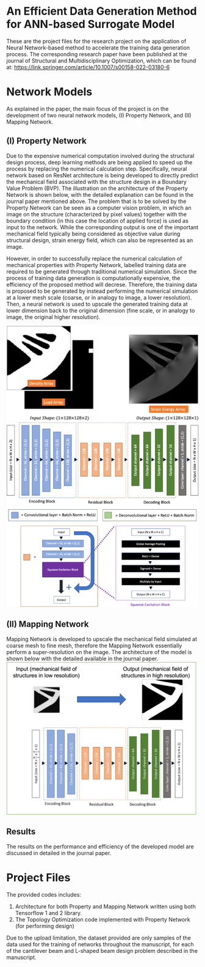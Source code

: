 # An Efficient Data Generation Method for ANN-based Surrogate Model 

These are the project files for the research project on the application of Neural Network-based method to accelerate the training data generation process. The corresponding research paper have been published at the journal of Structural and Multidisciplinary Optimization, which can be found at: https://link.springer.com/article/10.1007/s00158-022-03180-6


# Network Models

As explained in the paper, the main focus of the project is on the development of two neural network models, (I) Property Network, and  (II) Mapping Network.

## (I) Property Network
Due to the expensive numerical computation involved during the structural design process, deep learning methods are being applied to speed up the process by replacing the numerical calculation step. Specifically, neural network based on ResNet architecture is being developed to directly predict the mechanical field associated with the structure design in a Boundary Value Problem (BVP). The illustration on the architecture of the Property Network is shown below, with the detailed explanation can be found in the journal paper mentioned above. The problem that is to be solved by the Property Network can be seen as a computer vision problem, in which an image on the structure (characterized by pixel values) together with the boundary condition (in this case the location of applied force) is used as input to the network. While the corresponding output is one of the important mechanical field typically being considered as objective value during structural design, strain energy field, which can also be represented as an image.

However, in order to successfully replace the numerical calculation of mechanical properties with Property Network, labelled training data are required to be generated through traditional numerical simulation. Since the process of training data generation is computationally expensive, the efficiency of the proposed method will decrese. Therefore, the training data is proposed to be generated by instead performing the numerical simulation at a lower mesh scale (coarse, or in analogy to image, a lower resolution). Then, a neural network is used to upscale the generated training data at lower dimension back to the original dimension (fine scale, or in analogy to image, the original higher resolution).

![Image of input and outputs for Property Network](/images/fig1.png)
![Image of architecture for Property Network](/images/fig2.png)

## (II) Mapping Network
Mapping Network is developed to upscale the mechanical field simulated at coarse mesh to fine mesh, therefore the Mapping Network essentially perform a super-resolution on the image. The architecture of the model is shown below with the detailed available in the journal paper.
![Image of architecture for Mapping Network](/images/fig3.png)

## Results
The results on the performance and efficiency of the developed model are discussed in detailed in the journal paper.


# Project Files

The provided codes includes:
1. Architecture for both Property and Mapping Network written using both Tensorflow 1 and 2 library.
2. The Topology Optimization code implemented with Property Network (for performing design)

Due to the upload limitation, the dataset provided are only samples of the data used for the training of networks throughout the manuscript, for each of the cantilever beam and L-shaped beam design problem described in the manuscript.
